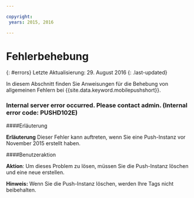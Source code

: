 ```yaml
---

copyright:
 years: 2015, 2016

---
```


# Fehlerbehebung
{: #errors}
Letzte Aktualisierung: 29. August 2016
{: .last-updated}

In diesem Abschnitt finden Sie Anweisungen für die Behebung von allgemeinen Fehlern bei {{site.data.keyword.mobilepushshort}}.


### Internal server error occurred. Please contact admin. (Internal error code: PUSHD102E)

####Erläuterung

**Erläuterung** Dieser Fehler kann auftreten, wenn Sie eine Push-Instanz vor November 2015 erstellt haben.  

####Benutzeraktion

**Aktion**: Um dieses Problem zu lösen, müssen Sie die Push-Instanz löschen und eine neue erstellen.

**Hinweis:** Wenn Sie die Push-Instanz löschen, werden Ihre Tags nicht beibehalten.

